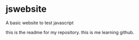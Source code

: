 # jswebsite
A basic website to test javascript

this is the readme for my repository.
this is me learning github.
